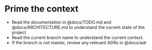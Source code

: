 # Prime the context

- Read the documentation in @docs/TODO.md and @docs/ARCHITECTURE.md to understand the current state of the project
- Read the current branch name to understand the current context. 
- If the branch is not master, review any relevant ADRs in @docs/adr
